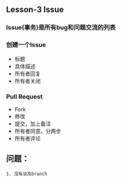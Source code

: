 ## Lesson-3 Issue

### Issue(事务)是所有bug和问题交流的列表

### 创建一个Issue
  * 标题
  * 具体描述
  * 所有者回复
  * 所有者关闭
  
### Pull Request
  * Fork
  * 修改
  * 提交，加上备注
  * 所有者同意，分两步
  * 所有者评论
  
  
## 问题：
    1. 没有谈及branch
